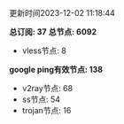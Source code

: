 更新时间2023-12-02 11:18:44

**总订阅: 37**
**总节点: 6092**
- vless节点: 8

**google ping有效节点: 138**
- v2ray节点: 68
- ss节点: 54
- trojan节点: 16
